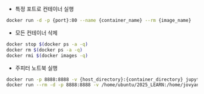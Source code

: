 - 특정 포트로 컨테이너 실행

```bash
docker run -d -p {port}:80 --name {container_name} --rm {image_name}
```

- 모든 컨테이너 삭제

```bash
docker stop $(docker ps -a -q)
docker rm $(docker ps -a -q)
docker rmi $(docker images -q)
```

- 주피터 노트북 실행 
```bash
docker run -p 8888:8888 -v {host_directory}:{container_directory} jupyter/datascience-notebook
docker run --rm -d -p 8888:8888 -v /home/ubuntu/2025_LEARN:/home/jovyan/work jupyter/datascience-notebook
```